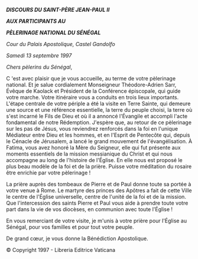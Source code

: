 ***DISCOURS DU SAINT-PÈRE JEAN-PAUL II***

***AUX PARTICIPANTS AU***

***PÈLERINAGE NATIONAL DU SÉNÉGAL***

*Cour du Palais Apostolique, Castel Gandolfo*

*Samedi 13 septembre 1997*

*Chers pèlerins du Sénégal*,

C 'est avec plaisir que je vous accueille, au terme de votre pèlerinage national. Et je salue cordialement Monseigneur Théodore-Adrien Sarr, Évêque de Kaolack et Président de la Conférence épiscopale, qui guide votre marche. Votre itinéraire vous a conduits en trois lieux importants. L'étape centrale de votre périple a été la visite en Terre Sainte, qui demeure une source et une référence essentielle, la terre du peuple choisi, la terre où s'est incarné le Fils de Dieu et où il a annoncé l'Évangile et accompli l'acte fondamental de notre Rédemption. J'espère que, au retour de ce pèlerinage sur les pas de Jésus, vous reviendrez renforcés dans la foi en l'unique Médiateur entre Dieu et les hommes, et en l'Esprit de Pentecôte qui, depuis le Cénacle de Jérusalem, a lancé le grand mouvement de l'évangélisation. À Fatima, vous avez honoré la Mère du Seigneur, elle qui fut présente aux moments essentiels de la mission messianique du Christ et qui nous accompagne au long de l'histoire de l'Église. En elle nous est proposé le plus beau modèle de la foi et de la prière. Puisse votre méditation du rosaire être enrichie par votre pèlerinage !

La prière auprès des tombeaux de Pierre et de Paul donne toute sa portée à votre venue à Rome. Le martyre des princes des Apôtres a fait de cette Ville le centre de l'Église universelle, centre de l'unité de la foi et de la mission. Que l'intercession des saints Pierre et Paul vous aide à prendre toute votre part dans la vie de vos diocèses, en communion avec toute l'Église !

En vous remerciant de votre visite, je m'unis à votre prière pour l'Église au Sénégal, pour vos familles et pour tout votre peuple.

De grand cœur, je vous donne la Bénédiction Apostolique.

© Copyright 1997 - Libreria Editrice Vaticana